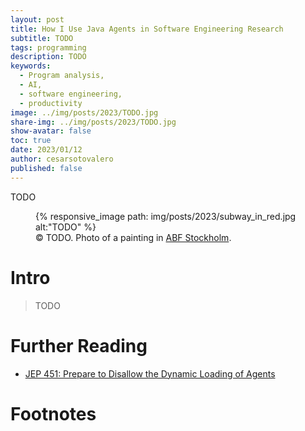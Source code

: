 ```yaml
---
layout: post
title: How I Use Java Agents in Software Engineering Research
subtitle: TODO
tags: programming
description: TODO
keywords:
  - Program analysis,
  - AI,
  - software engineering,
  - productivity
image: ../img/posts/2023/TODO.jpg
share-img: ../img/posts/2023/TODO.jpg
show-avatar: false
toc: true
date: 2023/01/12
author: cesarsotovalero
published: false
---
```


TODO

<figure class="jb_picture">
  {% responsive_image path: img/posts/2023/subway_in_red.jpg alt:"TODO" %}
  <figcaption class="stroke"> 
    &#169; TODO. Photo of a painting in <a href="https://goo.gl/maps/cGN5k72vforbXD2T6">ABF Stockholm</a>.
  </figcaption>
</figure>

# Intro

> TODO




# Further Reading

- [JEP 451: Prepare to Disallow the Dynamic Loading of Agents](https://openjdk.org/jeps/451)

# Footnotes
